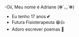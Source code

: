 -Oii, Meu nome é Adriane (❁´◡`❁)
- Eu tenho 17 anos 💕
- Futura Fisioterapeuta 😁👍
- Adoro escrever poemas 🦋

